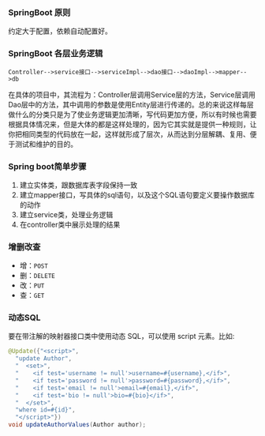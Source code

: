### SpringBoot 原则
约定大于配置，依赖自动配置好。

### SpringBoot 各层业务逻辑
```
Controller-->service接口-->serviceImpl-->dao接口-->daoImpl-->mapper-->db
```
在具体的项目中，其流程为：Controller层调用Service层的方法，Service层调用Dao层中的方法，其中调用的参数是使用Entity层进行传递的。总的来说这样每层做什么的分类只是为了使业务逻辑更加清晰，写代码更加方便，所以有时候也需要根据具体情况来，但是大体的都是这样处理的，因为它其实就是提供一种规则，让你把相同类型的代码放在一起，这样就形成了层次，从而达到分层解耦、复用、便于测试和维护的目的。

### Spring boot简单步骤

1. 建立实体类，跟数据库表字段保持一致
2. 建立mapper接口，写具体的sql语句，以及这个SQL语句要定义要操作数据库的动作 
4. 建立service类，处理业务逻辑
5. 在controller类中展示处理的结果

### 增删改查

- 增：`POST`
- 删：`DELETE`
- 改：`PUT`
- 查：`GET`

### 动态SQL

要在带注解的映射器接口类中使用动态 SQL，可以使用 script 元素。比如:
```java
@Update({"<script>",
  "update Author",
  "  <set>",
  "    <if test='username != null'>username=#{username},</if>",
  "    <if test='password != null'>password=#{password},</if>",
  "    <if test='email != null'>email=#{email},</if>",
  "    <if test='bio != null'>bio=#{bio}</if>",
  "  </set>",
  "where id=#{id}",
  "</script>"})
void updateAuthorValues(Author author);
```
